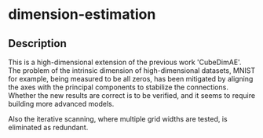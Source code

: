# dimension-estimation


## Description

This is a high-dimensional extension of the previous work 'CubeDimAE'. The problem of the intrinsic dimension of high-dimensional datasets, MNIST for example, being measured to be all zeros, has been mitigated by aligning the axes with the principal components to stabilize the connections. Whether the new results are correct is to be verified, and it seems to require building more advanced models.

Also the iterative scanning, where multiple grid widths are tested, is eliminated as redundant.
